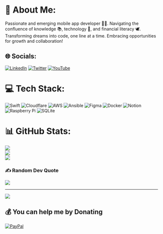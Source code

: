 # 💫 About Me:
Passionate and emerging mobile app developer 🧑‍💻. Navigating the confluence of knowledge 📚, technology 🤖, and financial literacy 🕊️. Transforming dreams into code, one line at a time. Embracing opportunities for growth and collaboration!


## 🌐 Socials:
[![LinkedIn](https://img.shields.io/badge/LinkedIn-%230077B5.svg?logo=linkedin&logoColor=white)](https://linkedin.com/in/gabriel-marquez/) [![Twitter](https://img.shields.io/badge/Twitter-%231DA1F2.svg?logo=Twitter&logoColor=white)](https://twitter.com/gmarquezrivas) [![YouTube](https://img.shields.io/badge/YouTube-%23FF0000.svg?logo=YouTube&logoColor=white)](https://youtube.com/@gabrielmarquez) 

# 💻 Tech Stack:
![Swift](https://img.shields.io/badge/swift-F54A2A?style=plastic&logo=swift&logoColor=white) ![Cloudflare](https://img.shields.io/badge/Cloudflare-F38020?style=plastic&logo=Cloudflare&logoColor=white) ![AWS](https://img.shields.io/badge/AWS-%23FF9900.svg?style=plastic&logo=amazon-aws&logoColor=white) ![Ansible](https://img.shields.io/badge/ansible-%231A1918.svg?style=plastic&logo=ansible&logoColor=white) 	![Figma](https://img.shields.io/badge/figma-%23F24E1E.svg?style=plastic&logo=figma&logoColor=white) ![Docker](https://img.shields.io/badge/docker-%230db7ed.svg?style=plastic&logo=docker&logoColor=white) ![Notion](https://img.shields.io/badge/Notion-%23000000.svg?style=plastic&logo=notion&logoColor=white) ![Raspberry Pi](https://img.shields.io/badge/-RaspberryPi-C51A4A?style=plastic&logo=Raspberry-Pi) ![SQLite](https://img.shields.io/badge/sqlite-%2307405e.svg?style=plastic&logo=sqlite&logoColor=white)
# 📊 GitHub Stats:
![](https://github-readme-stats.vercel.app/api?username=marquezgabriel&theme=tokyonight&hide_border=false&include_all_commits=false&count_private=true)<br/>
![](https://github-readme-streak-stats.herokuapp.com/?user=marquezgabriel&theme=tokyonight&hide_border=false)<br/>
![](https://github-readme-stats.vercel.app/api/top-langs/?username=marquezgabriel&theme=tokyonight&hide_border=false&include_all_commits=false&count_private=true&layout=compact)

### ✍️ Random Dev Quote
![](https://quotes-github-readme.vercel.app/api?type=horizontal&theme=tokyonight)

---
[![](https://visitcount.itsvg.in/api?id=marquezgabriel&icon=0&color=1)](https://visitcount.itsvg.in)

  ## 💰 You can help me by Donating
  [![PayPal](https://img.shields.io/badge/PayPal-00457C?style=for-the-badge&logo=paypal&logoColor=white)](https://paypal.me/@maverickmtl) 

  
<!-- Proudly created with GPRM ( https://gprm.itsvg.in ) -->
